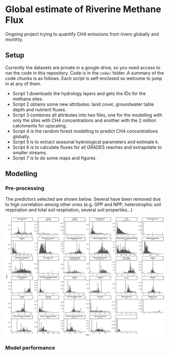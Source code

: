 # Global estimate of Riverine Methane Flux

Ongoing project trying to quantify CH4 emissions from rivers globally and monthly.

## Setup

Currently the datasets are private in a google drive, so you need access to run the code in this repository. Code is in the `code/` folder. A summary of the code chunks is as follows. Each script is self-enclosed so welcome to jump in at any of them.

-   Script 1 downloads the hydrology layers and gets the IDs for the methane sites.
-   Script 2 obtains some new attributes: land cover, groundwater table depth and nutrient fluxes.
-   Script 3 combines all attributes into two files, one for the modelling with only the sites with CH4 concentrations and another with the 2 million catchments for upscaling.
-   Script 4 is the random forest modelling to predict CH4 concentrations globally.
-   Script 5 is to extract seasonal hydrological parameters and estimate k.
-   Script 6 is to calculate fluxes for all GRADES reaches and extrapolate to smaller streams.
-   Script 7 is to do some maps and figures.

## Modelling

### Pre-processing

The predictors selected are shown below. Several have been removed due to high correlation among other ones (e.g. GPP and NPP, heterotrophic soil respiration and total soil respiration, several soil properties...)

![](figures/histograms_transformed.png)

### Model performance



